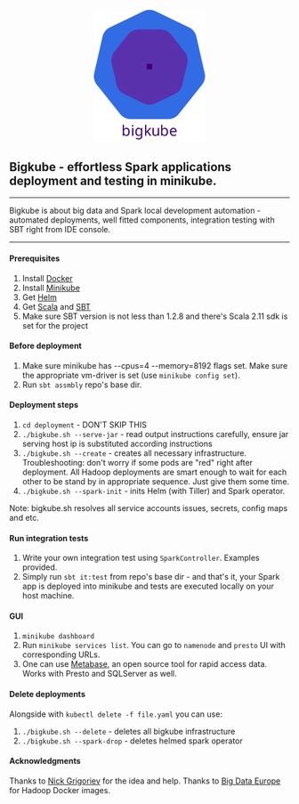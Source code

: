 <p align="center">
    <img src="assets/bigkube.svg" width="200">
</p>

## Bigkube - effortless Spark applications deployment and testing in minikube.

----

Bigkube is about big data and Spark local development automation - automated deployments, well fitted components, integration testing with SBT right from IDE console.

----

####  Prerequisites

1. Install [Docker](https://docs.docker.com/install/)
2. Install [Minikube](https://kubernetes.io/docs/tasks/tools/install-minikube/)
3. Get [Helm](https://github.com/helm/helm#install)
4. Get [Scala](https://www.scala-lang.org/download/) and [SBT](https://www.scala-sbt.org/1.0/docs/Setup.html)
5. Make sure SBT version is not less than 1.2.8 and there's Scala 2.11 sdk is set for the project

#### Before deployment 

1. Make sure minikube has --cpus=4 --memory=8192 flags set. Make sure the appropriate vm-driver is set (use ```minikube config set```).
2. Run ```sbt assmbly``` repo's base dir. 

#### Deployment steps

1. ```cd deployment``` - DON'T SKIP THIS
2. ```./bigkube.sh --serve-jar``` - read output instructions carefully, ensure jar serving host ip
is substituted according instructions
3. ```./bigkube.sh --create``` - creates all necessary infrastructure. Troubleshooting: don't worry if some pods are "red" right after deployment. All Hadoop deployments are smart enough to wait for each other to be stand by in appropriate sequence. Just give them some time.  
4. ```./bigkube.sh --spark-init``` - inits Helm (with Tiller) and Spark operator.

Note: bigkube.sh resolves all service accounts issues, secrets, config maps and etc.

#### Run integration tests

1. Write your own integration test using ```SparkController```. Examples provided.
2. Simply run ```sbt it:test``` from repo's base dir - and that's it, your Spark app is deployed into minikube and tests are executed locally on your host machine.

#### GUI
1. ```minikube dashboard```
2. Run ```minikube services list```. You can go to ```namenode``` and ```presto``` UI with corresponding URLs.
3. One can use [Metabase](https://www.metabase.com/start/), an open source tool for rapid access data. Works with Presto and SQLServer as well. 

#### Delete deployments

Alongside with ```kubectl delete -f file.yaml``` you can use:
1. ```./bigkube.sh --delete``` - deletes all bigkube infrastructure
2. ```./bigkube.sh --spark-drop``` - deletes helmed spark operator 


#### Acknowledgments

Thanks to [Nick Grigoriev](https://github.com/GrigorievNick) for the idea and help.
Thanks to [Big Data Europe](https://github.com/big-data-europe) for Hadoop Docker images.